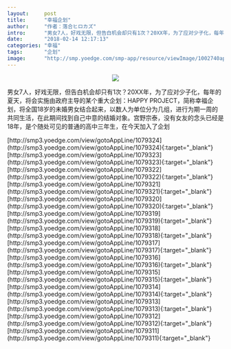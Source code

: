 ```yaml
---
layout:     post
title:      "幸福企划"
author:     "作者：落合ヒロカズ"
intro:      "男女7人，好戏无限，但告白机会却只有1次？20XX年，为了应对少子化，每年的夏天，将会实施由政府主导的某个重大企划：HAPPY PROJECT，简称幸福企划，将全国18岁的未婚男女结合起来，以数人为单位分为几组，进行为期一周的共同生活，在此期间找到自己中意的结婚对象。宫野宗泰，没有女友的念头已经是18年，是个随处可见的普通的高中三年生，在今天加入了企划"
date:       "2018-02-14 12:17:13"
categories: "幸福"
tags:       "企划"
image:      "http://smp.yoedge.com/smp-app/resource/viewImage/1002740appline.png"
---
```

<div style="text-align: center">
<p><img src="http://smp.yoedge.com/smp-app/resource/viewImage/1002740appline.png"/></p>
</div>
<p class="post-meta">
<span>男女7人，好戏无限，但告白机会却只有1次？20XX年，为了应对少子化，每年的夏天，将会实施由政府主导的某个重大企划：HAPPY PROJECT，简称幸福企划，将全国18岁的未婚男女结合起来，以数人为单位分为几组，进行为期一周的共同生活，在此期间找到自己中意的结婚对象。宫野宗泰，没有女友的念头已经是18年，是个随处可见的普通的高中三年生，在今天加入了企划</span>
</p>
[http://smp3.yoedge.com/view/gotoAppLine/1079324](http://smp3.yoedge.com/view/gotoAppLine/1079324){:target="_blank"}
[http://smp3.yoedge.com/view/gotoAppLine/1079323](http://smp3.yoedge.com/view/gotoAppLine/1079323){:target="_blank"}
[http://smp3.yoedge.com/view/gotoAppLine/1079322](http://smp3.yoedge.com/view/gotoAppLine/1079322){:target="_blank"}
[http://smp3.yoedge.com/view/gotoAppLine/1079321](http://smp3.yoedge.com/view/gotoAppLine/1079321){:target="_blank"}
[http://smp3.yoedge.com/view/gotoAppLine/1079320](http://smp3.yoedge.com/view/gotoAppLine/1079320){:target="_blank"}
[http://smp3.yoedge.com/view/gotoAppLine/1079319](http://smp3.yoedge.com/view/gotoAppLine/1079319){:target="_blank"}
[http://smp3.yoedge.com/view/gotoAppLine/1079318](http://smp3.yoedge.com/view/gotoAppLine/1079318){:target="_blank"}
[http://smp3.yoedge.com/view/gotoAppLine/1079317](http://smp3.yoedge.com/view/gotoAppLine/1079317){:target="_blank"}
[http://smp3.yoedge.com/view/gotoAppLine/1079316](http://smp3.yoedge.com/view/gotoAppLine/1079316){:target="_blank"}
[http://smp3.yoedge.com/view/gotoAppLine/1079315](http://smp3.yoedge.com/view/gotoAppLine/1079315){:target="_blank"}
[http://smp3.yoedge.com/view/gotoAppLine/1079314](http://smp3.yoedge.com/view/gotoAppLine/1079314){:target="_blank"}
[http://smp3.yoedge.com/view/gotoAppLine/1079313](http://smp3.yoedge.com/view/gotoAppLine/1079313){:target="_blank"}
[http://smp3.yoedge.com/view/gotoAppLine/1079312](http://smp3.yoedge.com/view/gotoAppLine/1079312){:target="_blank"}
[http://smp3.yoedge.com/view/gotoAppLine/1079311](http://smp3.yoedge.com/view/gotoAppLine/1079311){:target="_blank"}


